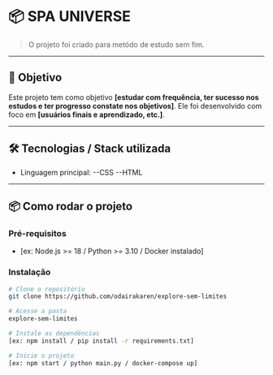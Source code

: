
# 📦 SPA UNIVERSE

>  O projeto foi criado para metódo de estudo sem fim.

---

## 🚀 Objetivo

Este projeto tem como objetivo **[estudar com frequência, ter sucesso nos estudos e ter progresso constate nos objetivos]**. Ele foi desenvolvido com foco em **[usuários finais e aprendizado, etc.]**.

---

## 🛠️ Tecnologias / Stack utilizada

- Linguagem principal:
--CSS
--HTML

---

## 📦 Como rodar o projeto

### Pré-requisitos

- [ex: Node.js >= 18 / Python >= 3.10 / Docker instalado]

### Instalação

```bash
# Clone o repositório
git clone https://github.com/odairakaren/explore-sem-limites

# Acesse a pasta
explore-sem-limites

# Instale as dependências
[ex: npm install / pip install -r requirements.txt]

# Inicie o projeto
[ex: npm start / python main.py / docker-compose up]
